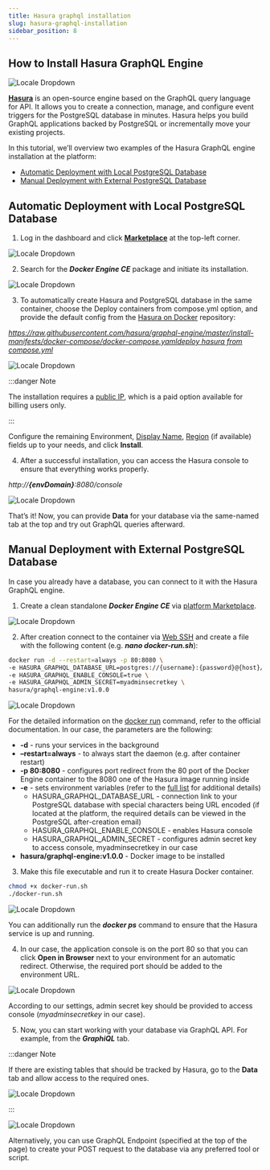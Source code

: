```yaml
---
title: Hasura graphql installation
slug: hasura-graphql-installation
sidebar_position: 8
---
```


## How to Install Hasura GraphQL Engine

<div style={{
    display: 'grid',
    gridTemplateColumns: '0.15fr 1fr'
}}>
<div>

![Locale Dropdown](./img/HasuraGraphQLInstallation/01--hasura-logo.png)

</div>

<div>

**[Hasura](https://hasura.io/)** is an open-source engine based on the GraphQL query language for API. It allows you to create a connection, manage, and configure event triggers for the PostgreSQL database in minutes. Hasura helps you build GraphQL applications backed by PostgreSQL or incrementally move your existing projects.

</div>

</div>

In this tutorial, we’ll overview two examples of the Hasura GraphQL engine installation at the platform:

- [Automatic Deployment with Local PostgreSQL Database](/docs/Database/PostgreSQL/Hasura%20GraphQL%20Installation#automatic-deployment-with-local-postgresql-database)
- [Manual Deployment with External PostgreSQL Database](/docs/Database/PostgreSQL/Hasura%20GraphQL%20Installation#manual-deployment-with-external-postgresql-database)

## Automatic Deployment with Local PostgreSQL Database

1. Log in the dashboard and click **[Marketplace](/docs/deployment-tools/cloud-scripting-&-jps/marketplace#marketplace)** at the top-left corner.

<div style={{
    display:'flex',
    justifyContent: 'center',
    margin: '0 0 1rem 0'
}}>

![Locale Dropdown](./img/HasuraGraphQLInstallation/02-platform-marketplace-button.png)

</div>

2. Search for the **_Docker Engine CE_** package and initiate its installation.

<div style={{
    display:'flex',
    justifyContent: 'center',
    margin: '0 0 1rem 0'
}}>

![Locale Dropdown](./img/HasuraGraphQLInstallation/03--install-docker-engine-ce-from-marketplace.png)

</div>

3. To automatically create Hasura and PostgreSQL database in the same container, choose the Deploy containers from compose.yml option, and provide the default config from the [Hasura on Docker](https://github.com/hasura/graphql-engine/tree/master/install-manifests/docker-compose) repository:

_[https://raw.githubusercontent.com/hasura/graphql-engine/master/install-manifests/docker-compose/docker-compose.yamldeploy hasura from compose.yml](https://raw.githubusercontent.com/hasura/graphql-engine/master/install-manifests/docker-compose/docker-compose.yaml)_

<div style={{
    display:'flex',
    justifyContent: 'center',
    margin: '0 0 1rem 0'
}}>

![Locale Dropdown](./img/HasuraGraphQLInstallation/04--deploy-hasura-from-compose.yml.png)

</div>

:::danger Note

The installation requires a [public IP](/docs/ApplicationSetting/External%20Access%20To%20Applications/Public%20IP#public-ip), which is a paid option available for billing users only.

:::

Configure the remaining Environment, [Display Name](/docs/environment-management/environment-aliases), [Region](/docs/EnvironmentManagement/Environment%20Regions/Choosing%20a%20Region#environment-regions) (if available) fields up to your needs, and click **Install**.

4. After a successful installation, you can access the Hasura console to ensure that everything works properly.

_http://**{envDomain}**:8080/console_

<div style={{
    display:'flex',
    justifyContent: 'center',
    margin: '0 0 1rem 0'
}}>

![Locale Dropdown](./img/HasuraGraphQLInstallation/05--hasura-admin-panel.png)

</div>

That’s it! Now, you can provide **Data** for your database via the same-named tab at the top and try out GraphQL queries afterward.

## Manual Deployment with External PostgreSQL Database

In case you already have a database, you can connect to it with the Hasura GraphQL engine.

1. Create a clean standalone **_Docker Engine CE_** via [platform Marketplace](/docs/deployment-tools/cloud-scripting-&-jps/marketplace#marketplace).

<div style={{
    display:'flex',
    justifyContent: 'center',
    margin: '0 0 1rem 0'
}}>

![Locale Dropdown](./img/HasuraGraphQLInstallation/06--create-clean-docker-engine-ce.png)

</div>

2. After creation connect to the container via [Web SSH](/docs/Deployment%20Tools/SSH/SSH%20Access/Web%20SSH#ssh-access-via-web-browser) and create a file with the following content (e.g. **_nano docker-run.sh_**):

```bash
docker run -d --restart=always -p 80:8080 \
-e HASURA_GRAPHQL_DATABASE_URL=postgres://{username}:{password}@{host}/{dbname} \
-e HASURA_GRAPHQL_ENABLE_CONSOLE=true \
-e HASURA_GRAPHQL_ADMIN_SECRET=myadminsecretkey \
hasura/graphql-engine:v1.0.0
```

<div style={{
    display:'flex',
    justifyContent: 'center',
    margin: '0 0 1rem 0'
}}>

![Locale Dropdown](./img/HasuraGraphQLInstallation/07--prepare-hasura-installation-command.png)

</div>

For the detailed information on the [docker run](https://docs.docker.com/engine/reference/run/) command, refer to the official documentation. In our case, the parameters are the following:

- **-d** - runs your services in the background
- **–restart=always** - to always start the daemon (e.g. after container restart)
- **-p 80:8080** - configures port redirect from the 80 port of the Docker Engine container to the 8080 one of the Hasura image running inside
- **-e** - sets environment variables (refer to the [full list](https://docs.hasura.io/1.0/graphql/manual/deployment/graphql-engine-flags/reference.html) for additional details)
  - HASURA_GRAPHQL_DATABASE_URL - connection link to your PostgreSQL database with special characters being URL encoded (if located at the platform, the required details can be viewed in the PostgreSQL after-creation email)
  - HASURA_GRAPHQL_ENABLE_CONSOLE - enables Hasura console
  - HASURA_GRAPHQL_ADMIN_SECRET - configures admin secret key to access console, myadminsecretkey in our case
- **hasura/graphql-engine:v1.0.0** - Docker image to be installed

3. Make this file executable and run it to create Hasura Docker container.

```bash
chmod +x docker-run.sh
./docker-run.sh
```

<div style={{
    display:'flex',
    justifyContent: 'center',
    margin: '0 0 1rem 0'
}}>

![Locale Dropdown](./img/HasuraGraphQLInstallation/08--install-hasura-with-custom-configurations.png)

</div>

You can additionally run the **_docker ps_** command to ensure that the Hasura service is up and running.

4. In our case, the application console is on the port 80 so that you can click **Open in Browser** next to your environment for an automatic redirect. Otherwise, the required port should be added to the environment URL.

<div style={{
    display:'flex',
    justifyContent: 'center',
    margin: '0 0 1rem 0'
}}>

![Locale Dropdown](./img/HasuraGraphQLInstallation/09--hasura-access-protection-with-admin-secret.png)

</div>

According to our settings, admin secret key should be provided to access console (_myadminsecretkey_ in our case).

5. Now, you can start working with your database via GraphQL API. For example, from the **_GraphiQL_** tab.

:::danger Note

If there are existing tables that should be tracked by Hasura, go to the **Data** tab and allow access to the required ones.

<div style={{
    display:'flex',
    justifyContent: 'center',
    margin: '0 0 1rem 0'
}}>

![Locale Dropdown](./img/HasuraGraphQLInstallation/10--hasura-track-existing-tables.png)

</div>

:::

<div style={{
    display:'flex',
    justifyContent: 'center',
    margin: '0 0 1rem 0'
}}>

![Locale Dropdown](./img/HasuraGraphQLInstallation/11--working-in-hasura-admin-panel.png)

</div>

Alternatively, you can use GraphQL Endpoint (specified at the top of the page) to create your POST request to the database via any preferred tool or script.
